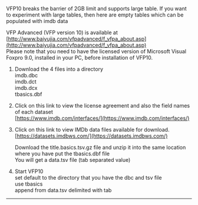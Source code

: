 VFP10 breaks the barrier of 2GB limit and supports large table. If you want to experiment with large tables, then here are empty tables which can be populated with imdb data  

VFP Advanced (VFP version 10) is available at [http://www.baiyujia.com/vfpadvanced/f_vfpa_about.asp](http://www.baiyujia.com/vfpadvanced/f_vfpa_about.asp)  
Please note that you need to have the licensed version of Microsoft Visual Foxpro 9.0, installed in your PC, before installation of VFP10.

1. Download the 4 files into a directory  
   imdb.dbc   
   imdb.dct   
   imdb.dcx   
   tbasics.dbf   

2. Click on this link to view the license agreement and also the field names of each dataset  
[https://www.imdb.com/interfaces/](https://www.imdb.com/interfaces/)

3. Click on this link to view IMDb data files available for download.  
[https://datasets.imdbws.com/](https://datasets.imdbws.com/)    

   Download the title.basics.tsv.gz  file and unzip it into the same location where you have put the tbasics.dbf file  
   You will get a data.tsv file (tab separated value)

4. Start VFP10  
set default to the directory that you have the dbc and tsv file  
use tbasics  
append from data.tsv delimited with tab  

***







